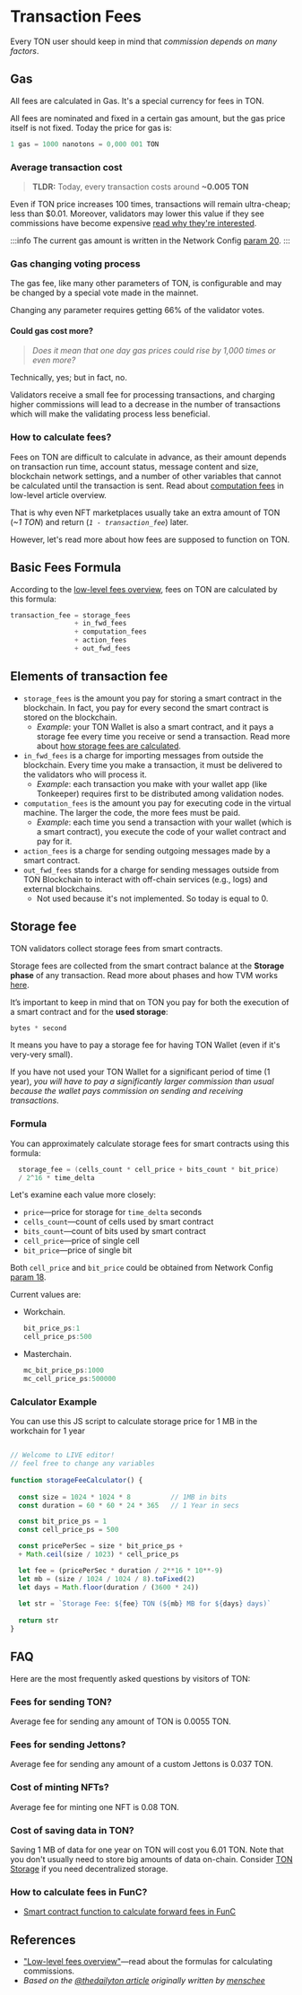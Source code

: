 # Transaction Fees

Every TON user should keep in mind that _commission depends on many factors_.

## Gas

All fees are calculated in Gas. It's a special currency for fees in TON.

All fees are nominated and fixed in a certain gas amount, but the gas price itself is not fixed. Today the price for gas is:

```cpp
1 gas = 1000 nanotons = 0,000 001 TON
```

### Average transaction cost

> **TLDR:** Today, every transaction costs around **~0.005 TON**

Even if TON price increases 100 times, transactions will remain ultra-cheap; less than $0.01. Moreover, validators may lower this value if they see commissions have become expensive [read why they're interested](#gas-changing-voting-process).

:::info
The current gas amount is written in the Network Config [param 20](https://explorer.toncoin.org/config?workchain=-1\&shard=8000000000000000\&seqno=22185244\&roothash=165D55B3CFFC4043BFC43F81C1A3F2C41B69B33D6615D46FBFD2036256756382\&filehash=69C43394D872B02C334B75F59464B2848CD4E23031C03CA7F3B1F98E8A13EE05#configparam20).
:::

### Gas changing voting process

The gas fee, like many other parameters of TON, is configurable and may be changed by a special vote made in the mainnet.

Changing any parameter requires getting 66% of the validator votes.

#### Could gas cost more?

> _Does it mean that one day gas prices could rise by 1,000 times or even more?_

Technically, yes; but in fact, no.

Validators receive a small fee for processing transactions, and charging higher commissions will lead to a decrease in the number of transactions which will make the validating process less beneficial.

### How to calculate fees?

Fees on TON are difficult to calculate in advance, as their amount depends on transaction run time, account status, message content and size, blockchain network settings, and a number of other variables that cannot be calculated until the transaction is sent. Read about [computation fees](/develop/howto/fees-low-level#computation-fees) in low-level article overview.

That is why even NFT marketplaces usually take an extra amount of TON (_~1 TON_) and return (_`1 - transaction_fee`_) later.

However, let's read more about how fees are supposed to function on TON.

## Basic Fees Formula

According to the [low-level fees overview](/develop/howto/fees-low-level), fees on TON are calculated by this formula:

```cpp
transaction_fee = storage_fees
                + in_fwd_fees
                + computation_fees
                + action_fees
                + out_fwd_fees
```

## Elements of transaction fee

- `storage_fees` is the amount you pay for storing a smart contract in the blockchain. In fact, you pay for every second the smart contract is stored on the blockchain.
  - _Example_: your TON Wallet is also a smart contract, and it pays a storage fee every time you receive or send a transaction. Read more about [how storage fees are calculated](/develop/smart-contracts/fees#storage-fee).
- `in_fwd_fees` is a charge for importing messages from outside the blockchain. Every time you make a transaction, it must be delivered to the validators who will process it.
  - _Example_: each transaction you make with your wallet app (like Tonkeeper) requires first to be distributed among validation nodes.
- `computation_fees` is the amount you pay for executing code in the virtual machine. The larger the code, the more fees must be paid.
  - _Example_: each time you send a transaction with your wallet (which is a smart contract), you execute the code of your wallet contract and pay for it.
- `action_fees` is a charge for sending outgoing messages made by a smart contract.
- `out_fwd_fees` stands for a charge for sending messages outside from TON Blockchain to interact with off-chain services (e.g., logs) and external blockchains.
  - Not used because it's not implemented. So today is equal to 0.

## Storage fee

TON validators collect storage fees from smart contracts.

Storage fees are collected from the smart contract balance at the **Storage phase** of any transaction. Read more about phases and how TVM works [here](/learn/tvm-instructions/tvm-overview#transactions-and-phases).

It’s important to keep in mind that on TON you pay for both the execution of a smart contract and for the **used storage**:

```cpp
bytes * second
```

It means you have to pay a storage fee for having TON Wallet (even if it's very-very small).

If you have not used your TON Wallet for a significant period of time (1 year), _you will have to pay a significantly larger commission than usual because the wallet pays commission on sending and receiving transactions_.

### Formula

You can approximately calculate storage fees for smart contracts using this formula:

```cpp
  storage_fee = (cells_count * cell_price + bits_count * bit_price)
  / 2^16 * time_delta
```

Let's examine each value more closely:

- `price`—price for storage for `time_delta` seconds
- `cells_count`—count of cells used by smart contract
- `bits_count`—count of bits used by smart contract
- `cell_price`—price of single cell
- `bit_price`—price of single bit

Both `cell_price` and `bit_price` could be obtained from Network Config [param 18](https://explorer.toncoin.org/config?workchain=-1\&shard=8000000000000000\&seqno=22185244\&roothash=165D55B3CFFC4043BFC43F81C1A3F2C41B69B33D6615D46FBFD2036256756382\&filehash=69C43394D872B02C334B75F59464B2848CD4E23031C03CA7F3B1F98E8A13EE05#configparam18).

Current values are:

- Workchain.
  ```cpp
  bit_price_ps:1
  cell_price_ps:500
  ```
- Masterchain.
  ```cpp
  mc_bit_price_ps:1000
  mc_cell_price_ps:500000
  ```

### Calculator Example

You can use this JS script to calculate storage price for 1 MB in the workchain for 1 year

```js live

// Welcome to LIVE editor!
// feel free to change any variables
  
function storageFeeCalculator() {
  
  const size = 1024 * 1024 * 8		    // 1MB in bits  
  const duration = 60 * 60 * 24 * 365	// 1 Year in secs

  const bit_price_ps = 1
  const cell_price_ps = 500

  const pricePerSec = size * bit_price_ps +
  + Math.ceil(size / 1023) * cell_price_ps

  let fee = (pricePerSec * duration / 2**16 * 10**-9)
  let mb = (size / 1024 / 1024 / 8).toFixed(2)
  let days = Math.floor(duration / (3600 * 24))
  
  let str = `Storage Fee: ${fee} TON (${mb} MB for ${days} days)`
  
  return str
}


```

## FAQ

Here are the most frequently asked questions by visitors of TON:

### Fees for sending TON?

Average fee for sending any amount of TON is 0.0055 TON.

### Fees for sending Jettons?

Average fee for sending any amount of a custom Jettons is 0.037 TON.

### Cost of minting NFTs?

Average fee for minting one NFT is 0.08 TON.

### Cost of saving data in TON?

Saving 1 MB of data for one year on TON will cost you 6.01 TON. Note that you don't usually need to store big amounts of data on-chain. Consider [TON Storage](/participate/ton-storage/storage-daemon) if you need decentralized storage.

### How to calculate fees in FunC?

- [Smart contract function to calculate forward fees in FunC](https://github.com/ton-blockchain/token-contract/blob/main/misc/forward-fee-calc.fc)

## References

- ["Low-level fees overview"](/develop/howto/fees-low-level#fees-calculation-formulas)—read about the formulas for calculating commissions.
- _Based on the [@thedailyton article](https://telegra.ph/Commissions-on-TON-07-22) originally written by [menschee](https://github.com/menschee)_
